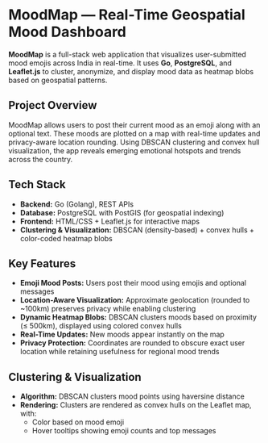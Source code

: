 # MoodMap — Real-Time Geospatial Mood Dashboard

**MoodMap** is a full-stack web application that visualizes user-submitted mood emojis across India in real-time. It uses **Go**, **PostgreSQL**, and **Leaflet.js** to cluster, anonymize, and display mood data as heatmap blobs based on geospatial patterns.

## Project Overview

MoodMap allows users to post their current mood as an emoji along with an optional text. These moods are plotted on a map with real-time updates and privacy-aware location rounding. Using DBSCAN clustering and convex hull visualization, the app reveals emerging emotional hotspots and trends across the country.

## Tech Stack

- **Backend:** Go (Golang), REST APIs  
- **Database:** PostgreSQL with PostGIS (for geospatial indexing)  
- **Frontend:** HTML/CSS + Leaflet.js for interactive maps  
- **Clustering & Visualization:** DBSCAN (density-based) + convex hulls + color-coded heatmap blobs

## Key Features

- **Emoji Mood Posts:** Users post their mood using emojis and optional messages  
- **Location-Aware Visualization:** Approximate geolocation (rounded to ~100km) preserves privacy while enabling clustering  
- **Dynamic Heatmap Blobs:** DBSCAN clusters moods based on proximity (≤ 500km), displayed using colored convex hulls  
- **Real-Time Updates:** New moods appear instantly on the map  
- **Privacy Protection:** Coordinates are rounded to obscure exact user location while retaining usefulness for regional mood trends

## Clustering & Visualization

- **Algorithm:** DBSCAN clusters mood points using haversine distance  
- **Rendering:** Clusters are rendered as convex hulls on the Leaflet map, with:
  - Color based on mood emoji  
  - Hover tooltips showing emoji counts and top messages
